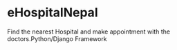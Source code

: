# eHospitalNepal
Find the nearest Hospital and make appointment with the doctors.Python/Django Framework
